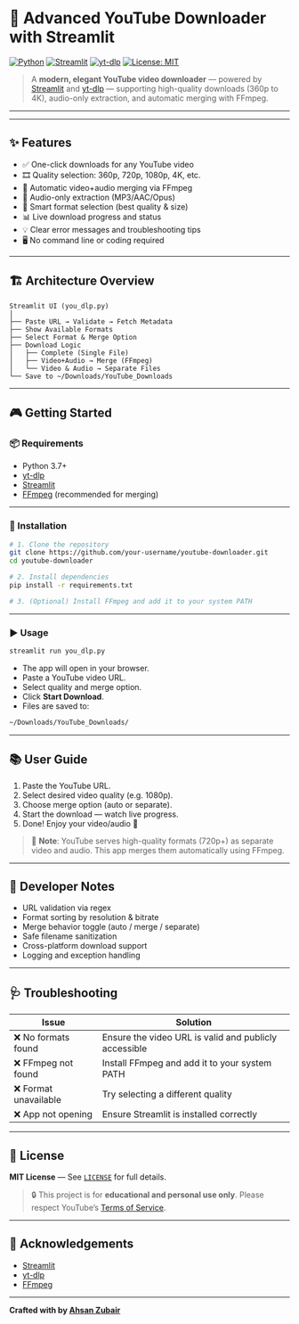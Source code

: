 # 🎥 Advanced YouTube Downloader with Streamlit

[![Python](https://img.shields.io/badge/python-3.7%2B-blue.svg)](https://www.python.org/downloads/)
[![Streamlit](https://img.shields.io/badge/built%20with-Streamlit-orange)](https://streamlit.io)
[![yt-dlp](https://img.shields.io/badge/yt--dlp-supported-yellowgreen)](https://github.com/yt-dlp/yt-dlp)
[![License: MIT](https://img.shields.io/badge/license-MIT-lightgrey.svg)](LICENSE)

> A **modern, elegant YouTube video downloader** — powered by [Streamlit](https://streamlit.io) and [yt-dlp](https://github.com/yt-dlp/yt-dlp) — supporting high-quality downloads (360p to 4K), audio-only extraction, and automatic merging with FFmpeg.

---
---

## ✨ Features

- ✅ One-click downloads for any YouTube video
- 🎞️ Quality selection: 360p, 720p, 1080p, 4K, etc.
- 🔄 Automatic video+audio merging via FFmpeg
- 🎵 Audio-only extraction (MP3/AAC/Opus)
- 🧠 Smart format selection (best quality & size)
- 📊 Live download progress and status
- 💡 Clear error messages and troubleshooting tips
- 🖥️ No command line or coding required

---

## 🏗️ Architecture Overview

```plaintext
Streamlit UI (you_dlp.py)
│
├── Paste URL → Validate → Fetch Metadata
├── Show Available Formats
├── Select Format & Merge Option
├── Download Logic
│   ├── Complete (Single File)
│   ├── Video+Audio → Merge (FFmpeg)
│   └── Video & Audio → Separate Files
└── Save to ~/Downloads/YouTube_Downloads
```

---

## 🎮 Getting Started

### 📦 Requirements

- Python 3.7+
- [yt-dlp](https://github.com/yt-dlp/yt-dlp)
- [Streamlit](https://streamlit.io/)
- [FFmpeg](https://ffmpeg.org/) (recommended for merging)

---

### 🔧 Installation

```bash
# 1. Clone the repository
git clone https://github.com/your-username/youtube-downloader.git
cd youtube-downloader

# 2. Install dependencies
pip install -r requirements.txt

# 3. (Optional) Install FFmpeg and add it to your system PATH
```

---

### ▶️ Usage

```bash
streamlit run you_dlp.py
```

- The app will open in your browser.
- Paste a YouTube video URL.
- Select quality and merge option.
- Click **Start Download**.
- Files are saved to:

```bash
~/Downloads/YouTube_Downloads/
```

---

## 📚 User Guide

1. Paste the YouTube URL.
2. Select desired video quality (e.g. 1080p).
3. Choose merge option (auto or separate).
4. Start the download — watch live progress.
5. Done! Enjoy your video/audio 🎉

> 🧠 **Note**: YouTube serves high-quality formats (720p+) as separate video and audio. This app merges them automatically using FFmpeg.

---

## 🧪 Developer Notes

- URL validation via regex
- Format sorting by resolution & bitrate
- Merge behavior toggle (auto / merge / separate)
- Safe filename sanitization
- Cross-platform download support
- Logging and exception handling

---

## 🩺 Troubleshooting

| Issue                     | Solution                                              |
|--------------------------|--------------------------------------------------------|
| ❌ No formats found       | Ensure the video URL is valid and publicly accessible |
| ❌ FFmpeg not found       | Install FFmpeg and add it to your system PATH         |
| ❌ Format unavailable     | Try selecting a different quality                     |
| ❌ App not opening        | Ensure Streamlit is installed correctly               |

---

## 📜 License

**MIT License** — See [`LICENSE`](LICENSE) for full details.

> 🔒 This project is for **educational and personal use only**. Please respect YouTube’s [Terms of Service](https://www.youtube.com/t/terms).

---

## 🙌 Acknowledgements

- [Streamlit](https://streamlit.io/)
- [yt-dlp](https://github.com/yt-dlp/yt-dlp)
- [FFmpeg](https://ffmpeg.org/)

---

**Crafted with  by [Ahsan Zubair](https://github.com/your-username)**
